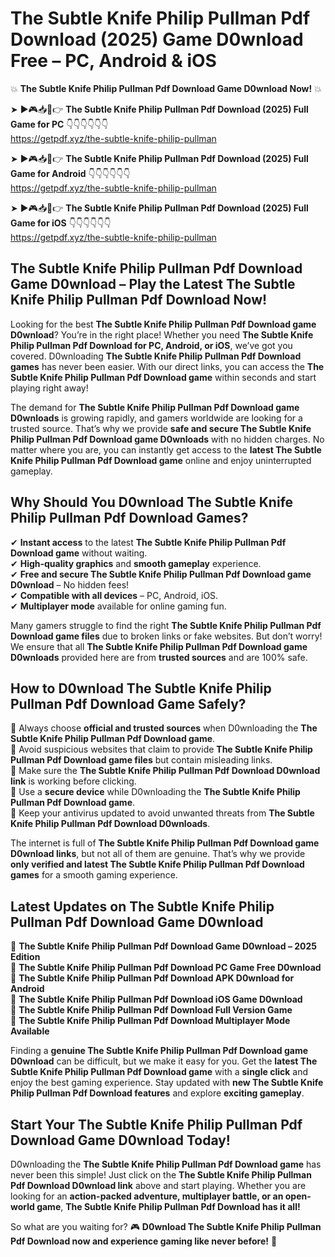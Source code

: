 # The Subtle Knife Philip Pullman Pdf Download (2025) Game D0wnload Free – PC, Android & iOS

💥 **The Subtle Knife Philip Pullman Pdf Download Game D0wnload Now!** 💥  

➤ ►🎮📥📱👉 **The Subtle Knife Philip Pullman Pdf Download (2025) Full Game for PC** 👇👇👇👇👇👇  
https://getpdf.xyz/the-subtle-knife-philip-pullman  

➤ ►🎮📥📱👉 **The Subtle Knife Philip Pullman Pdf Download (2025) Full Game for Android** 👇👇👇👇👇👇  
https://getpdf.xyz/the-subtle-knife-philip-pullman  

➤ ►🎮📥📱👉 **The Subtle Knife Philip Pullman Pdf Download (2025) Full Game for iOS** 👇👇👇👇👇👇  
https://getpdf.xyz/the-subtle-knife-philip-pullman  

## The Subtle Knife Philip Pullman Pdf Download Game D0wnload – Play the Latest The Subtle Knife Philip Pullman Pdf Download Now!

Looking for the best **The Subtle Knife Philip Pullman Pdf Download game D0wnload**? You’re in the right place! Whether you need **The Subtle Knife Philip Pullman Pdf Download for PC, Android, or iOS**, we’ve got you covered. D0wnloading **The Subtle Knife Philip Pullman Pdf Download games** has never been easier. With our direct links, you can access the **The Subtle Knife Philip Pullman Pdf Download game** within seconds and start playing right away!  

The demand for **The Subtle Knife Philip Pullman Pdf Download game D0wnloads** is growing rapidly, and gamers worldwide are looking for a trusted source. That’s why we provide **safe and secure The Subtle Knife Philip Pullman Pdf Download game D0wnloads** with no hidden charges. No matter where you are, you can instantly get access to the **latest The Subtle Knife Philip Pullman Pdf Download game** online and enjoy uninterrupted gameplay.  

## **Why Should You D0wnload The Subtle Knife Philip Pullman Pdf Download Games?**  

✔ **Instant access** to the latest **The Subtle Knife Philip Pullman Pdf Download game** without waiting.  
✔ **High-quality graphics** and **smooth gameplay** experience.  
✔ **Free and secure The Subtle Knife Philip Pullman Pdf Download game D0wnload** – No hidden fees!  
✔ **Compatible with all devices** – PC, Android, iOS.  
✔ **Multiplayer mode** available for online gaming fun.  

Many gamers struggle to find the right **The Subtle Knife Philip Pullman Pdf Download game files** due to broken links or fake websites. But don’t worry! We ensure that all **The Subtle Knife Philip Pullman Pdf Download game D0wnloads** provided here are from **trusted sources** and are 100% safe.  

## **How to D0wnload The Subtle Knife Philip Pullman Pdf Download Game Safely?**  

📌 Always choose **official and trusted sources** when D0wnloading the **The Subtle Knife Philip Pullman Pdf Download game**.  
📌 Avoid suspicious websites that claim to provide **The Subtle Knife Philip Pullman Pdf Download game files** but contain misleading links.  
📌 Make sure the **The Subtle Knife Philip Pullman Pdf Download D0wnload link** is working before clicking.  
📌 Use a **secure device** while D0wnloading the **The Subtle Knife Philip Pullman Pdf Download game**.  
📌 Keep your antivirus updated to avoid unwanted threats from **The Subtle Knife Philip Pullman Pdf Download D0wnloads**.  

The internet is full of **The Subtle Knife Philip Pullman Pdf Download game D0wnload links**, but not all of them are genuine. That’s why we provide **only verified and latest The Subtle Knife Philip Pullman Pdf Download games** for a smooth gaming experience.  

## **Latest Updates on The Subtle Knife Philip Pullman Pdf Download Game D0wnload**  

🔹 **The Subtle Knife Philip Pullman Pdf Download Game D0wnload – 2025 Edition**  
🔹 **The Subtle Knife Philip Pullman Pdf Download PC Game Free D0wnload**  
🔹 **The Subtle Knife Philip Pullman Pdf Download APK D0wnload for Android**  
🔹 **The Subtle Knife Philip Pullman Pdf Download iOS Game D0wnload**  
🔹 **The Subtle Knife Philip Pullman Pdf Download Full Version Game**  
🔹 **The Subtle Knife Philip Pullman Pdf Download Multiplayer Mode Available**  

Finding a **genuine The Subtle Knife Philip Pullman Pdf Download game D0wnload** can be difficult, but we make it easy for you. Get the **latest The Subtle Knife Philip Pullman Pdf Download game** with a **single click** and enjoy the best gaming experience. Stay updated with **new The Subtle Knife Philip Pullman Pdf Download features** and explore **exciting gameplay**.  

## **Start Your The Subtle Knife Philip Pullman Pdf Download Game D0wnload Today!**  

D0wnloading the **The Subtle Knife Philip Pullman Pdf Download game** has never been this simple! Just click on the **The Subtle Knife Philip Pullman Pdf Download D0wnload link** above and start playing. Whether you are looking for an **action-packed adventure, multiplayer battle, or an open-world game**, **The Subtle Knife Philip Pullman Pdf Download has it all!**  

So what are you waiting for? 🎮 **D0wnload The Subtle Knife Philip Pullman Pdf Download now and experience gaming like never before!** 🚀  